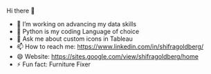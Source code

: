 Hi there 👋
- 🔭 I’m working on advancing my data skills
- 🌱 Python is my coding Language of choice
- 💬 Ask me about custom icons in Tableau
- 📫 How to reach me: https://www.linkedin.com/in/shifragoldberg/
- 😄 Website: https://sites.google.com/view/shifragoldberg/home
- ⚡ Fun fact: Furniture Fixer

